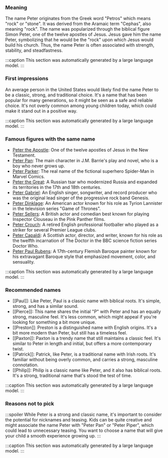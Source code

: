 ### Meaning
The name Peter originates from the Greek word "Petros" which means "rock" or "stone". It was derived from the Aramaic term "Cephas", also meaning "rock". The name was popularized through the biblical figure Simon Peter, one of the twelve apostles of Jesus. Jesus gave him the name Peter, symbolizing that he would be the "rock" upon which Jesus would build his church. Thus, the name Peter is often associated with strength, stability, and steadfastness.

:::caption
This section was automatically generated by a large language model.
:::

### First impressions
An average person in the United States would likely find the name Peter to be a classic, strong, and traditional choice. It's a name that has been popular for many generations, so it might be seen as a safe and reliable choice. It's not overly common among young children today, which could make it stand out in a positive way.

:::caption
This section was automatically generated by a large language model.
:::

### Famous figures with the same name
- [Peter the Apostle](https://en.wikipedia.org/wiki/Peter_the_Apostle): One of the twelve apostles of Jesus in the New Testament.
- [Peter Pan](https://en.wikipedia.org/wiki/Peter_Pan): The main character in J.M. Barrie's play and novel, who is a boy who never grows up.
- [Peter Parker](https://en.wikipedia.org/wiki/Peter_Parker): The real name of the fictional superhero Spider-Man in Marvel Comics.
- [Peter the Great](https://en.wikipedia.org/wiki/Peter_the_Great): A Russian tsar who modernized Russia and expanded its territories in the 17th and 18th centuries.
- [Peter Gabriel](https://en.wikipedia.org/wiki/Peter_Gabriel): An English singer, songwriter, and record producer who was the original lead singer of the progressive rock band Genesis.
- [Peter Dinklage](https://en.wikipedia.org/wiki/Peter_Dinklage): An American actor known for his role as Tyrion Lannister in the television series "Game of Thrones".
- [Peter Sellers](https://en.wikipedia.org/wiki/Peter_Sellers): A British actor and comedian best known for playing Inspector Clouseau in the Pink Panther films.
- [Peter Crouch](https://en.wikipedia.org/wiki/Peter_Crouch): A retired English professional footballer who played as a striker for several Premier League clubs.
- [Peter Capaldi](https://en.wikipedia.org/wiki/Peter_Capaldi): A Scottish actor, director, and writer, known for his role as the twelfth incarnation of The Doctor in the BBC science fiction series Doctor Who.
- [Peter Paul Rubens](https://en.wikipedia.org/wiki/Peter_Paul_Rubens): A 17th-century Flemish Baroque painter known for his extravagant Baroque style that emphasized movement, color, and sensuality.

:::caption
This section was automatically generated by a large language model.
:::

### Recommended names
- [[Paul]]: Like Peter, Paul is a classic name with biblical roots. It's simple, strong, and has a similar sound.
- [[Pierce]]: This name shares the initial "P" with Peter and has an equally strong, masculine feel. It's less common, which might appeal if you're looking for something a bit more unique.
- [[Preston]]: Preston is a distinguished name with English origins. It's a bit more modern than Peter, but still has a timeless feel.
- [[Paxton]]: Paxton is a trendy name that still maintains a classic feel. It's similar to Peter in length and initial, but offers a more contemporary twist.
- [[Patrick]]: Patrick, like Peter, is a traditional name with Irish roots. It's familiar without being overly common, and carries a strong, masculine connotation.
- [[Philip]]: Philip is a classic name like Peter, and it also has biblical roots. It's a strong, traditional name that's stood the test of time.

:::caption
This section was automatically generated by a large language model.
:::

### Reasons not to pick
:::spoiler
While Peter is a strong and classic name, it's important to consider the potential for nicknames and teasing. Kids can be quite creative and might associate the name Peter with "Peter Pan" or "Peter Piper", which could lead to unnecessary teasing. You want to choose a name that will give your child a smooth experience growing up.
:::

:::caption
This section was automatically generated by a large language model.
:::